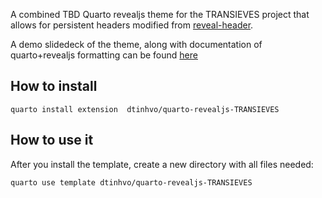 A combined TBD Quarto revealjs theme for the TRANSIEVES project that allows for persistent headers modified from [reveal-header](https://github.com/shafayetShafee/reveal-header).  

A demo slidedeck of the theme, along with documentation of quarto+revealjs formatting can be found [here](https://dtinhvo.github.io/quarto-revealjs-TRANSIEVES/)

## How to install
```
quarto install extension  dtinhvo/quarto-revealjs-TRANSIEVES
```

## How to use it

After you install the template, create a new directory with all files needed:
```
quarto use template dtinhvo/quarto-revealjs-TRANSIEVES
```
